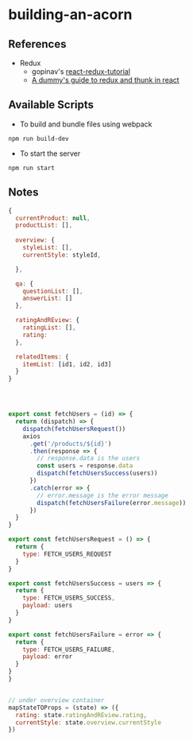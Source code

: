 # building-an-acorn

## References
- Redux
  - gopinav's [react-redux-tutorial](https://github.com/gopinav/React-Redux-Tutorials)
  - [A dummy's guide to redux and thunk in react](https://codepen.io/stowball/post/a-dummy-s-guide-to-redux-and-thunk-in-react)

## Available Scripts
- To build and bundle files using webpack
```
npm run build-dev
```
- To start the server
```
npm run start
```

## Notes
``` javascript
{
  currentProduct: null,
  productList: [],
  
  overview: {
    styleList: [],
    currentStyle: styleId,

  },

  qa: {
    questionList: [],
    answerList: []
  },

  ratingAndREview: {
    ratingList: [],
    rating:
  },

  relatedItems: {
    itemList: [id1, id2, id3]
  }
}




export const fetchUsers = (id) => {
  return (dispatch) => {
    dispatch(fetchUsersRequest())
    axios
      .get('/products/${id}')
      .then(response => {
        // response.data is the users
        const users = response.data
        dispatch(fetchUsersSuccess(users))
      })
      .catch(error => {
        // error.message is the error message
        dispatch(fetchUsersFailure(error.message))
      })
  }
}

export const fetchUsersRequest = () => {
  return {
    type: FETCH_USERS_REQUEST
  }
}

export const fetchUsersSuccess = users => {
  return {
    type: FETCH_USERS_SUCCESS,
    payload: users
  }
}

export const fetchUsersFailure = error => {
  return {
    type: FETCH_USERS_FAILURE,
    payload: error
  }
}
}


// under overview container
mapStateTOProps = (state) => ({
  rating: state.ratingAndREview.rating,
  currentStyle: state.overview.currentStyle
})
```
